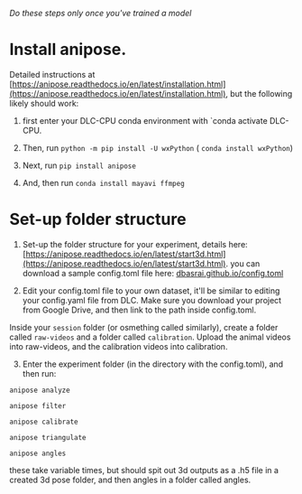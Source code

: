 *Do these steps only once you've trained a model*

# Install anipose. 

Detailed instructions at [https://anipose.readthedocs.io/en/latest/installation.html](https://anipose.readthedocs.io/en/latest/installation.html), but the following likely should work:

1. first enter your DLC-CPU conda environment with `conda activate DLC-CPU.

2. Then, run `python -m pip install -U wxPython` ( `conda install wxPython`)

3. Next, run `pip install anipose`

4. And, then run `conda install mayavi ffmpeg`

# Set-up folder structure
1. Set-up the folder structure for your experiment, details here: [https://anipose.readthedocs.io/en/latest/start3d.html](https://anipose.readthedocs.io/en/latest/start3d.html). you can download a sample config.toml file here: [dbasrai.github.io/config.toml](dbasrai.github.io/config.toml)

2. Edit your config.toml file to your own dataset, it'll be similar to editing your config.yaml file from DLC. Make sure you download your project from Google Drive, and then link to the path inside config.toml.

Inside your `session` folder (or osmething called similarly), create a folder called `raw-videos` and a folder called `calibration`. Upload the animal videos into raw-videos, and the calibration videos into calibration.

3. Enter the experiment folder (in the directory with the config.toml), and then run:

`anipose analyze`

`anipose filter`

`anipose calibrate`

`anipose triangulate`

`anipose angles`

these take variable times, but should spit out 3d outputs as a .h5 file in a created 3d pose folder, and then angles in a folder called angles.
